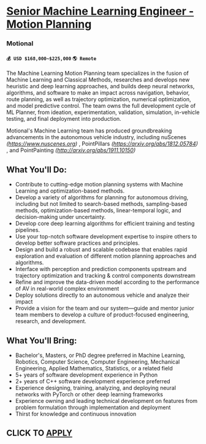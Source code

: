 # [Senior Machine Learning Engineer - Motion Planning ](https://www.remotewlb.com/apply/senior-machine-learning-engineer-motion-planning-112346)  
### Motional  
#### `💰 USD $168,000~$225,000` `🌎 Remote`  

The Machine Learning Motion Planning team specializes in the fusion of Machine Learning and Classical Methods, researches and develops new heuristic and deep learning approaches, and builds deep neural networks, algorithms, and software to make an impact across navigation, behavior, route planning, as well as trajectory optimization, numerical optimization, and model predictive control. The team owns the full development cycle of ML Planner, from ideation, experimentation, validation, simulation, in-vehicle testing, and final deployment into production.

Motional's Machine Learning team has produced groundbreaking advancements in the autonomous vehicle industry, including nuScenes _(https://www.nuscenes.org)_ , PointPillars _(https://arxiv.org/abs/1812.05784)_ , and PointPainting _(http://arxiv.org/abs/1911.10150)_

## What You'll Do:

  * Contribute to cutting-edge motion planning systems with Machine Learning and optimization-based methods. 
  * Develop a variety of algorithms for planning for autonomous driving, including but not limited to search-based methods, sampling-based methods, optimization-based methods, linear-temporal logic, and decision-making under uncertainty.
  * Develop core deep learning algorithms for efficient training and testing pipelines. 
  * Use your top-notch software development expertise to inspire others to develop better software practices and principles. 
  * Design and build a robust and scalable codebase that enables rapid exploration and evaluation of different motion planning approaches and algorithms. 
  * Interface with perception and prediction components upstream and trajectory optimization and tracking & control components downstream
  * Refine and improve the data-driven model according to the performance of AV in real-world complex environment
  * Deploy solutions directly to an autonomous vehicle and analyze their impact 
  * Provide a vision for the team and our system—guide and mentor junior team members to develop a culture of product-focused engineering, research, and development.

## What You'll Bring:

  * Bachelor's, Masters, or PhD degree preferred in Machine Learning, Robotics, Computer Science, Computer Engineering, Mechanical Engineering, Applied Mathematics, Statistics, or a related field
  * 5+ years of software development experience in Python
  * 2+ years of C++ software development experience preferred
  * Experience designing, training, analyzing, and deploying neural networks with PyTorch or other deep learning frameworks
  * Experience owning and leading technical development on features from problem formulation through implementation and deployment
  * Thirst for knowledge and continuous innovation

  
## CLICK TO [APPLY](https://www.remotewlb.com/apply/senior-machine-learning-engineer-motion-planning-112346)

